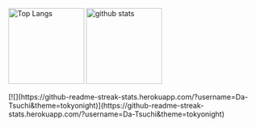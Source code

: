 <p align="left"> 
  <img alt="Top Langs" height="150px" src="https://github-readme-stats.vercel.app/api/top-langs/?username=Da-Tsuchi&layout=compact&count_private=true&show_icons=true&theme=tokyonight" />
  <img alt="github stats" height="150px" src="https://github-readme-stats.vercel.app/api?username=Da-Tsuchi&count_private=true&show_icons=true&show_icons=true&theme=tokyonight" />
</p>
[![](https://github-readme-streak-stats.herokuapp.com/?username=Da-Tsuchi&theme=tokyonight)](https://github-readme-streak-stats.herokuapp.com/?username=Da-Tsuchi&theme=tokyonight)

